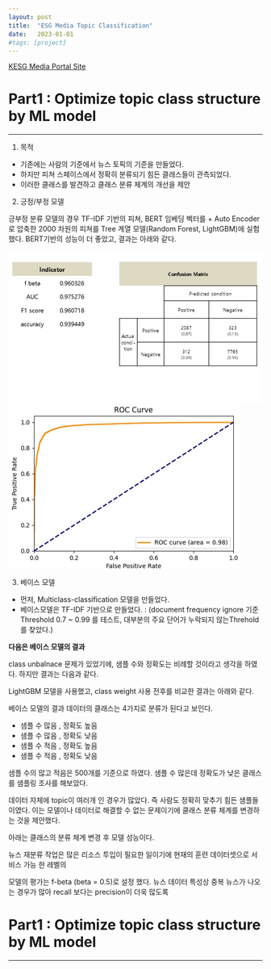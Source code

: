 ```yaml
---
layout: post
title:  "ESG Media Topic Classification"
date:   2023-01-01
#tags: [project]
---
```


[KESG Media Portal Site]()

# Part1 : Optimize topic class structure by ML model 
---
 

1. 목적 
   
- 기존에는 사람의 기준에서 뉴스 토픽의 기준을 만들었다. 
- 하지만 피쳐 스페이스에서 정확히 분류되기 힘든 클래스들이 관측되었다. 
- 이러한 클래스를 발견하고 클래스 분류 체계의 개선을 제안

2. 긍정/부정 모델 

긍부정 분류 모델의 경우 TF-IDF 기반의 피쳐, BERT 임베딩 벡터를 + Auto Encoder로 압축한 2000 차원의 피쳐를 Tree 계열 모델(Random Forest, LightGBM)에 실험했다. BERT기반의 성능이 더 좋았고, 결과는 아래와 같다. 

![pn_table](/assets/esg_media/topic/pn_model_confusion.png)
![pn_auc](/assets/esg_media/topic/pn_auc.png)





3. 베이스 모델 

- 먼저, Multiclass-classification 모델을 만들었다. 
- 베이스모델은 TF-IDF 기반으로 만들었다. : (document frequency ignore 기준 Threshold 0.7 ~ 0.99 를 테스트, 대부분의 주요 단어가 누락되지 않는Threhold를 찾았다.) 


**다음은 베이스 모델의 결과**

class unbalnace 문제가 있었기에, 샘플 수와 정확도는 비례할 것이라고 생각을 하였다. 
하지만 결과는 다음과 같다. 

LightGBM 모델을 사용했고, class weight 사용 전후를 비교한 결과는 아래와 같다. 



베이스 모델의 결과 데이터의 클래스는 4가지로 분류가 된다고 보인다. 

- 샘플 수 많음 , 정확도 높음
- 샘플 수 많음 , 정확도 낮음
- 샘플 수 적음 , 정확도 높음
- 샘플 수 적음 , 정확도 낮음


샘플 수의 많고 적음은 500개를 기준으로 하였다. 
샘플 수 많은데 정확도가 낮은 클래스를 샘플링 조사를 해보았다. 

데이터 자체에 topic이 여러개 인 경우가 많았다. 즉 사람도 정확히 맞추기 힘든 샘플들 이였다. 
이는 모델이나 데이터로 해결할 수 없는 문제이기에 클래스 분류 체계를 변경하는 것을 제안했다. 


아래는 클래스의 분류 체계 변경 후 모델 성능이다. 



뉴스 재분류 작업은 많은 리소스 투입이 필요한 일이기에 현재의 훈련 데이터셋으로 서비스 가능 한 레벨의 

모델의 평가는 f-beta (beta = 0.5)로 설정 했다. 뉴스 데이터 특성상 중복 뉴스가 나오는 경우가 많아 recall 보다는 precision이 더욱 많도록 



# Part1 : Optimize topic class structure by ML model 
---






#









  